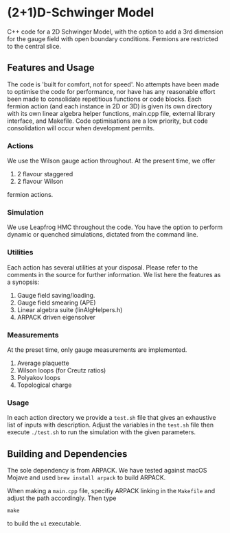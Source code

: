 # (2+1)D-Schwinger Model

C++ code for a 2D Schwinger Model, with the option to add a 3rd dimension
for the gauge field with open boundary conditions. Fermions are restricted
to the central slice.

## Features and Usage

The code is 'built for comfort, not for speed'. No attempts have been made to
optimise the code for performance, nor have has any reasonable effort been
made to consolidate repetitious functions or code blocks. Each fermion action
(and each instance in 2D or 3D) is given its own directory with its own
linear algebra helper functions, main.cpp file, external library interface,
and Makefile. Code optimisations are a low priority, but code consolidation
will occur when development permits.

### Actions

We use the Wilson gauge action throughout. At the present time, we offer

   1. 2 flavour staggered
   2. 2 flavour Wilson

fermion actions.

### Simulation

We use Leapfrog HMC throughout the code. You have the option to perform dynamic
or quenched simulations, dictated from the command line.

### Utilities

Each action has several utilities at your disposal. Please refer to the comments in
the source for further information. We list here the features as a synopsis:

   1. Gauge field saving/loading.
   2. Gauge field smearing (APE)
   3. Linear algebra suite (linAlgHelpers.h)
   4. ARPACK driven eigensolver

### Measurements

At the preset time, only gauge measurements are implemented.

   1. Average plaquette
   2. Wilson loops (for Creutz ratios)
   3. Polyakov loops
   4. Topological charge

### Usage

In each action directory we provide a `test.sh` file that gives an exhaustive
list of inputs with description. Adjust the variables in the `test.sh` file
then execute `./test.sh` to run the simulation with the given parameters.

## Building and Dependencies

The sole dependency is from ARPACK. We have tested against macOS Mojave and used
`brew install arpack` to build ARPACK.

When making a `main.cpp` file, specifiy ARPACK linking in the `Makefile` and adjust
the path accordingly. Then type

    make

to build the `u1` executable.


